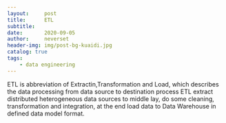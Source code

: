 ```yaml
---
layout:     post
title:      ETL
subtitle:   
date:       2020-09-05
author:     neverset
header-img: img/post-bg-kuaidi.jpg
catalog: true
tags:
    - data engineering
---
```


ETL is abbreviation of Extractin,Transformation and Load, which describes the data processing from data source to destination process
ETL extract distributed heterogeneous data sources to middle lay, do some cleaning, transformation and integration, at the end load data to Data Warehouse in defined data model format.